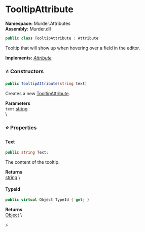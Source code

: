 # TooltipAttribute

**Namespace:** Murder.Attributes \
**Assembly:** Murder.dll

```csharp
public class TooltipAttribute : Attribute
```

Tooltip that will show up when hovering over a field in the editor.

**Implements:** _[Attribute](https://learn.microsoft.com/en-us/dotnet/api/System.Attribute?view=net-7.0)_

### ⭐ Constructors
```csharp
public TooltipAttribute(string text)
```

Creates a new [TooltipAttribute](/Murder/Attributes/TooltipAttribute.html).

**Parameters** \
`text` [string](https://learn.microsoft.com/en-us/dotnet/api/System.String?view=net-7.0) \
\

### ⭐ Properties
#### Text
```csharp
public string Text;
```

The content of the tooltip.

**Returns** \
[string](https://learn.microsoft.com/en-us/dotnet/api/System.String?view=net-7.0) \
#### TypeId
```csharp
public virtual Object TypeId { get; }
```

**Returns** \
[Object](https://learn.microsoft.com/en-us/dotnet/api/System.Object?view=net-7.0) \


⚡